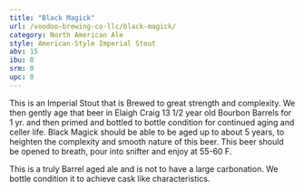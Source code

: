 ```yaml
---
title: "Black Magick"
url: /voodoo-brewing-co-llc/black-magick/
category: North American Ale
style: American-Style Imperial Stout
abv: 15
ibu: 0
srm: 0
upc: 0
---
```

This is an Imperial Stout that is Brewed to great strength and complexity. We then gently age that beer in Elaigh Craig 13 1/2 year old Bourbon Barrels for 1 yr. and then primed and bottled to bottle condition for continued aging and celler life. Black Magick should be able to be aged up to about 5 years, to heighten the complexity and smooth nature of this beer. This beer should be opened to breath, pour into snifter and enjoy at 55-60 F. 

This is a truly Barrel aged ale and is not to have a large carbonation. We bottle condition it to achieve cask like characteristics.
